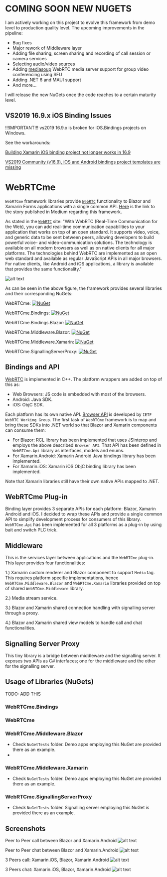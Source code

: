 # COMING SOON NEW NUGETS
I am actively working on this project to evolve this framework from demo level to production quality level. The upcoming improvements in the pipeline:
- Bug fixes
- Major rework of Middleware layer
- Adding file sharing, screen sharing and recording of call session or camera services
- Selecting audio/video sources
- Adding [mediasoup](https://mediasoup.org/) WebRTC media server support for group video conferencing using SFU
- Adding .NET 6 and MAUI support
- And more...

I will release the new NuGets once the code reaches to a certain maturity level.



## VS2019 16.9.x iOS Binding Issues
!!!IMPORTANT!!! vs2019 16.9.x is broken for iOS.Bindings projects on Windows.

See the workarounds:

[Building Xamarin iOS binding project not longer works in 16.9](https://developercommunity2.visualstudio.com/t/Building-Xamarin-iOS-binding-project-not/1361154?entry=problem&ref=native&refTime=1616432601108&refUserId=9fc44a6c-086f-4bc5-8dec-c2ffaa73501d)

[VS2019 Community (v16.9), iOS and Android bindings project templates are missing](https://developercommunity2.visualstudio.com/t/VS2019-Community-v169-iOS-and-Androi/1357564?entry=problem&ref=native&refTime=1616432820554&refUserId=9fc44a6c-086f-4bc5-8dec-c2ffaa73501d)

# WebRTCme
`WebRTCme` framework libraries provide [`WebRTC`](https://webrtc.org/) functionality to Blazor and Xamarin Forms applications with a single common API. [Here](https://melihercan.medium.com/webrtc-for-blazor-and-xamarin-forms-with-a-single-common-api-93ee0a2eca4b) is the link to the story published in Medium regarding this framework.

As stated in the [`WebRTC`](https://webrtc.org/) site: "With WebRTC (Real-Time Communication for the Web), you can add real-time communication capabilities to your application that works on top of an open standard. It supports video, voice, and generic data to be sent between peers, allowing developers to build powerful voice- and video-communication solutions. The technology is available on all modern browsers as well as on native clients for all major platforms. The technologies behind WebRTC are implemented as an open web standard and available as regular JavaScript APIs in all major browsers. For native clients, like Android and iOS applications, a library is available that provides the same functionality."

![alt text](https://github.com/melihercan/WebRTCme/blob/master/doc/LibsAndNugets.png)

As can be seen in the above figure, the framework provides several libraries and their corresponding NuGets:

WebRTCme: [![NuGet](https://img.shields.io/nuget/v/WebRTCme.svg)](https://www.nuget.org/packages/WebRTCme)

WebRTCme.Bindings: [![NuGet](https://img.shields.io/nuget/v/WebRTCme.Bindings.svg)](https://www.nuget.org/packages/WebRTCme.Bindings)

WebRTCme.Bindings.Blazor: [![NuGet](https://img.shields.io/nuget/v/WebRTCme.Bindings.Blazor.svg)](https://www.nuget.org/packages/WebRTCme.Bindings.Blazor)

WebRTCme.Middleware.Blazor: [![NuGet](https://img.shields.io/nuget/v/WebRTCme.Middleware.Blazor.svg)](https://www.nuget.org/packages/WebRTCme.Middleware.Blazor)

WebRTCme.Middleware.Xamarin: [![NuGet](https://img.shields.io/nuget/v/WebRTCme.Middleware.Xamarin.svg)](https://www.nuget.org/packages/WebRTCme.Middleware.Xamarin)

WebRTCme.SignallingServerProxy: [![NuGet](https://img.shields.io/nuget/v/WebRTCme.SignallingServerProxy.svg)](https://www.nuget.org/packages/WebRTCme.SignallingServerProxy)


## Bindings and API
[WebRTC](https://webrtc.googlesource.com/src) is implemented in C++. The platform wrappers are added on top of this as:
* Web Browsers: JS code is embedded with most of the browsers.
* Android: Java SDK.
* iOS: ObjC SDK.

Each platform has its own native API. [Browser API](https://developer.mozilla.org/en-US/docs/Web/API/WebRTC_API) is developed by `IETF WebRTC Working Group`. The first task of `WebRTCme` framework is to map and bring these SDKs into .NET world so that Blazor and Xamarin components can consume them:
* For Blazor: RCL library has been implemented that uses JSInterop and employs the above described `Browser API`. That API has been defined in `WebRTCme.Api` library as interfaces, models and enums. 
* For Xamarin.Android: Xamarin Android Java bindings library has been implemented.
* For Xamarin.iOS: Xamarin iOS ObjC binding library has been implemented.

Note that Xamarin libraries still have their own native APIs mapped to .NET. 

## WebRTCme Plug-in
Binding layer provides 3 separate APIs for each platform: Blazor, Xamarin Android and iOS. I decided to wrap these APIs and provide a single common API to simplify development process for consumers of this library. `WebRTCme.Api` has been implemented for all 3 platforms as a plug-in by using bait and switch PLC trick.

## Middleware
This is the services layer between applications and the `WebRTCme` plug-in. This layer provides four functionalities:

1.) Xamarin custom renderer and Blazor component to support `Media` tag. This requires platform specific implementations, hence `WebRTCme.Middleware.Blazor` and `WebRTCme.Xamarin` libraries provided on top of shared `WebRTCme.Middleware` library. 

2.) Media stream service.

3.) Blazor and Xamarin shared connection handling with signalling server through a proxy.

4.) Blazor and Xamarin shared view models to handle call and chat functionalities.

## Signalling Server Proxy
This tiny library is a bridge between middleware and the signalling server. It exposes two APIs as C# interfaces; one for the middleware and the other for the signalling server.

## Usage of Libraries (NuGets)

TODO: ADD THIS

### WebRTCme.Bindings

### WebRTCme

### WebRTCme.Middleware.Blazor
* Check `NuGetTests` folder. Demo apps employing this NuGet are provided there as an example.
* 
### WebRTCme.Middleware.Xamarin
* Check `NuGetTests` folder. Demo apps employing this NuGet are provided there as an example.

### WebRTCme.SignallingServerProxy
* Check `NuGetTests` folder. Signalling server employing this NuGet is provided there as an example.

## Screenshots
Peer to Peer call between Blazor and Xamarin.Android
![alt text](https://github.com/melihercan/WebRTCme/blob/master/doc/Call.png)
 
Peer to Peer chat between Blazor and Xamarin.Android
![alt text](https://github.com/melihercan/WebRTCme/blob/master/doc/Chat.png)

3 Peers call: Xamarin.iOS, Blazor, Xamarin.Android 
![alt text](https://github.com/melihercan/WebRTCme/blob/master/doc/3Peers_Call.png)
 
3 Peers chat: Xamarin.iOS, Blazor, Xamarin.Android 
![alt text](https://github.com/melihercan/WebRTCme/blob/master/doc/3Peers_Chat.png)

